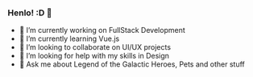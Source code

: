 ### Henlo! :D 👋

<!--
**kelly-sandim/kelly-sandim** is a ✨ _special_ ✨ repository because its `README.md` (this file) appears on your GitHub profile.

Here are some ideas to get you started:

- 🔭 I’m currently working on ...
- 🌱 I’m currently learning ...
- 👯 I’m looking to collaborate on ...
- 🤔 I’m looking for help with ...
- 💬 Ask me about ...
- 📫 How to reach me: ...
- 😄 Pronouns: ...
- ⚡ Fun fact: ...
-->

- 🔭 I’m currently working on FullStack Development
- 🌱 I’m currently learning Vue.js
- 👯 I’m looking to collaborate on UI/UX projects
- 🤔 I’m looking for help with my skills in Design
- 💬 Ask me about Legend of the Galactic Heroes, Pets and other stuff
